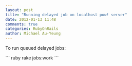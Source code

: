 ```yaml
---
layout: post
title: "Running delayed job on localhost pow! server"
date: 2012-01-13 11:48
comments: true
categories: RubyOnRails
author: Michael Au-Yeung
---
```

<p>
To run queued delayed jobs: 
</p>
``` ruby 
rake jobs:work 
```

